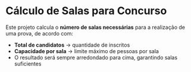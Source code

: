 # Cálculo de Salas para Concurso

Este projeto calcula o **número de salas necessárias** para a realização de uma prova, de acordo com:

- **Total de candidatos** → quantidade de inscritos  
- **Capacidade por sala** → limite máximo de pessoas por sala  
- O resultado será sempre arredondado para cima, garantindo salas suficientes  

